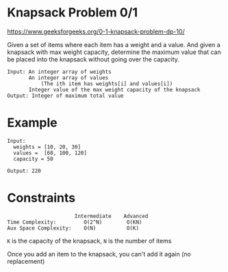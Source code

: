 # Knapsack Problem 0/1

https://www.geeksforgeeks.org/0-1-knapsack-problem-dp-10/

Given a set of items where each item has a weight and a value. And given a knapsack with max weight capacity, determine the maximum value that can be placed into the knapsack without going over the capacity.
```
Input: An integer array of weights
       An integer array of values
           (The ith item has weights[i] and values[i])
       Integer value of the max weight capacity of the knapsack
Output: Integer of maximum total value
```
# Example
```
Input:
  weights = [10, 20, 30]
  values =  [60, 100, 120]
  capacity = 50

Output: 220
```

# Constraints
```
                      Intermediate    Advanced
Time Complexity:         O(2^N)        O(KN)
Aux Space Complexity:    O(N)          O(K)
```

`K` is the capacity of the knapsack, `N` is the number of items

Once you add an item to the knapsack, you can't add it again (no replacement)
